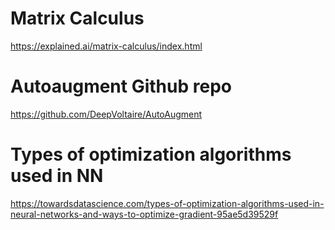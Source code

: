# Matrix Calculus

https://explained.ai/matrix-calculus/index.html

# Autoaugment Github repo

https://github.com/DeepVoltaire/AutoAugment


# Types of optimization algorithms used in NN

https://towardsdatascience.com/types-of-optimization-algorithms-used-in-neural-networks-and-ways-to-optimize-gradient-95ae5d39529f
